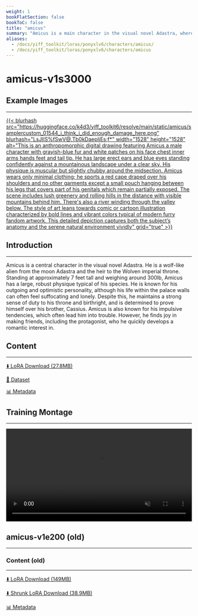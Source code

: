 ```yaml
---
weight: 1
bookFlatSection: false
bookToC: false
title: "amicus"
summary: "Amicus is a main character in the visual novel Adastra, where he is portrayed as an outgoing and optimistic wolf, the love interest of the protagonist, and the heir to the Wolven imperial throne."
aliases:
  - /docs/yiff_toolkit/loras/ponyxlv6/characters/amicus/
  - /docs/yiff_toolkit/loras/ponyxlv6/characters/amicus
---
```


<!--markdownlint-disable MD025 MD033 -->

# amicus-v1s3000

## Example Images

---

<a href="https://huggingface.co/k4d3/yiff_toolkit6/resolve/main/static/amicus/samplercustom_01544_i_think_i_did_enough_damage_here.png">
    {{< blurhash
    src="https://huggingface.co/k4d3/yiff_toolkit6/resolve/main/static/amicus/samplercustom_01544_i_think_i_did_enough_damage_here.png"
    blurhash="LsJIIS%fSwV@.Tb0kDaepIjEs;f*"
    width="1528"
    height="1528"
    alt="This is an anthropomorphic digital drawing featuring Amicus a male character with grayish-blue fur and white patches on his face chest inner arms hands feet and tail tip. He has large erect ears and blue eyes standing confidently against a mountainous landscape under a clear sky. His physique is muscular but slightly chubby around the midsection. Amicus wears only minimal clothing; he sports a red cape draped over his shoulders and no other garments except a small pouch hanging between his legs that covers part of his genitals which remain partially exposed. The scene includes lush greenery and rolling hills in the distance with visible mountains behind him. There's also a river winding through the valley below. The style of art leans towards comic or cartoon illustration characterized by bold lines and vibrant colors typical of modern furry fandom artwork. This detailed depiction captures both the subject’s anatomy and the serene natural environment vividly"
    grid="true"
    >}}
</a>

## Introduction

---

Amicus is a central character in the visual novel Adastra. He is a wolf-like alien from the moon Adastra and the heir to the Wolven imperial throne. Standing at approximately 7 feet tall and weighing around 300lb, Amicus has a large, robust physique typical of his species. He is known for his outgoing and optimistic personality, although his life within the palace walls can often feel suffocating and lonely. Despite this, he maintains a strong sense of duty to his throne and birthright, and is determined to prove himself over his brother, Cassius. Amicus is also known for his impulsive tendencies, which often lead him into trouble. However, he finds joy in making friends, including the protagonist, who he quickly develops a romantic interest in.

## Content

---

[⬇️ LoRA Download (27.8MB)](https://huggingface.co/k4d3/yiff_toolkit6/resolve/main/amicus-v1s3000.safetensors)

[📐 Dataset](https://huggingface.co/datasets/k4d3/amicus)

[📊 Metadata](https://huggingface.co/k4d3/yiff_toolkit6/resolve/main/amicus-v1s3000.json)

## Training Montage

---

<div style="text-align: center;">
    <video style="width: 100%;" autoplay loop muted playsinline>
        <source src="https://huggingface.co/k4d3/yiff_toolkit6/resolve/main/static/amicus/sample_sample00.mp4" type="video/mp4">
        Your browser does not support the video tag.
    </video>
</div>

## amicus-v1e200 (old)

---

### Content (old)

---

[⬇️ LoRA Download (149MB)](https://huggingface.co/k4d3/yiff_toolkit/resolve/main/ponyxl_loras/amicus-v1e200.safetensors?download=true)

[⬇️ Shrunk LoRA Download (38.9MB)](https://huggingface.co/k4d3/yiff_toolkit/resolve/main/ponyxl_loras_shrunk_2/amicus-v1e200_frockpt1_th-3.55.safetensors?download=true)

[📊 Metadata](https://huggingface.co/k4d3/yiff_toolkit/raw/main/ponyxl_loras/amicus-v1e200.json)
